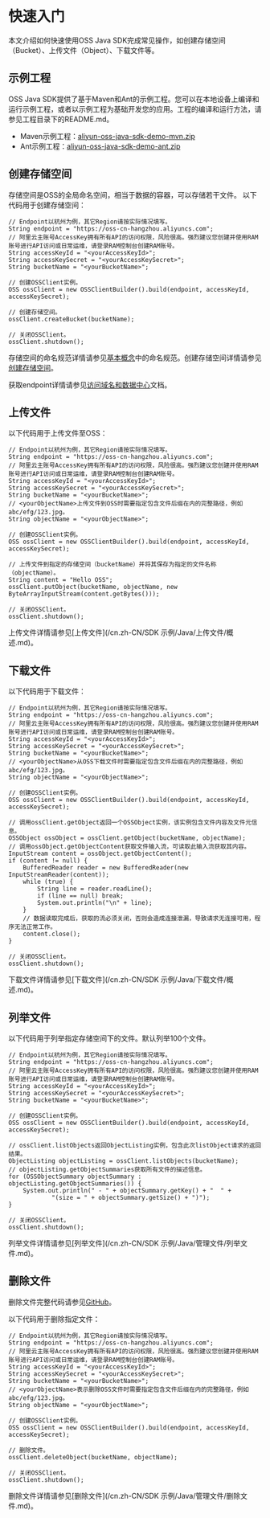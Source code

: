 # 快速入门

本文介绍如何快速使用OSS Java SDK完成常见操作，如创建存储空间（Bucket）、上传文件（Object）、下载文件等。

## 示例工程

OSS Java SDK提供了基于Maven和Ant的示例工程。您可以在本地设备上编译和运行示例工程，或者以示例工程为基础开发您的应用。工程的编译和运行方法，请参见工程目录下的README.md。

-   Maven示例工程：[aliyun-oss-java-sdk-demo-mvn.zip](https://gosspublic.alicdn.com/sdks/java/aliyun-oss-java-sdk-demo-mvn-3.10.2.zip)
-   Ant示例工程：[aliyun-oss-java-sdk-demo-ant.zip](https://gosspublic.alicdn.com/sdks/java/aliyun-oss-java-sdk-demo-ant-3.10.2.zip)

## 创建存储空间

存储空间是OSS的全局命名空间，相当于数据的容器，可以存储若干文件。 以下代码用于创建存储空间：

```
// Endpoint以杭州为例，其它Region请按实际情况填写。
String endpoint = "https://oss-cn-hangzhou.aliyuncs.com";
// 阿里云主账号AccessKey拥有所有API的访问权限，风险很高。强烈建议您创建并使用RAM账号进行API访问或日常运维，请登录RAM控制台创建RAM账号。
String accessKeyId = "<yourAccessKeyId>";
String accessKeySecret = "<yourAccessKeySecret>";
String bucketName = "<yourBucketName>";

// 创建OSSClient实例。
OSS ossClient = new OSSClientBuilder().build(endpoint, accessKeyId, accessKeySecret);

// 创建存储空间。
ossClient.createBucket(bucketName);

// 关闭OSSClient。
ossClient.shutdown();            
```

存储空间的命名规范详情请参见[基本概念](/cn.zh-CN/开发指南/基本概念.md)中的命名规范。创建存储空间详情请参见[创建存储空间](/cn.zh-CN/控制台用户指南/存储空间管理/创建存储空间.md)。

获取endpoint详情请参见[访问域名和数据中心](/cn.zh-CN/开发指南/访问域名（Endpoint）/访问域名和数据中心.md)文档。

## 上传文件

以下代码用于上传文件至OSS：

```
// Endpoint以杭州为例，其它Region请按实际情况填写。
String endpoint = "https://oss-cn-hangzhou.aliyuncs.com";
// 阿里云主账号AccessKey拥有所有API的访问权限，风险很高。强烈建议您创建并使用RAM账号进行API访问或日常运维，请登录RAM控制台创建RAM账号。
String accessKeyId = "<yourAccessKeyId>";
String accessKeySecret = "<yourAccessKeySecret>";
String bucketName = "<yourBucketName>";
// <yourObjectName>上传文件到OSS时需要指定包含文件后缀在内的完整路径，例如abc/efg/123.jpg。
String objectName = "<yourObjectName>";

// 创建OSSClient实例。
OSS ossClient = new OSSClientBuilder().build(endpoint, accessKeyId, accessKeySecret);

// 上传文件到指定的存储空间（bucketName）并将其保存为指定的文件名称（objectName）。
String content = "Hello OSS";
ossClient.putObject(bucketName, objectName, new ByteArrayInputStream(content.getBytes()));

// 关闭OSSClient。
ossClient.shutdown();            
```

上传文件详情请参见[上传文件](/cn.zh-CN/SDK 示例/Java/上传文件/概述.md)。

## 下载文件

以下代码用于下载文件：

```
// Endpoint以杭州为例，其它Region请按实际情况填写。
String endpoint = "https://oss-cn-hangzhou.aliyuncs.com";
// 阿里云主账号AccessKey拥有所有API的访问权限，风险很高。强烈建议您创建并使用RAM账号进行API访问或日常运维，请登录RAM控制台创建RAM账号。
String accessKeyId = "<yourAccessKeyId>";
String accessKeySecret = "<yourAccessKeySecret>";
String bucketName = "<yourBucketName>";
// <yourObjectName>从OSS下载文件时需要指定包含文件后缀在内的完整路径，例如abc/efg/123.jpg。
String objectName = "<yourObjectName>";

// 创建OSSClient实例。
OSS ossClient = new OSSClientBuilder().build(endpoint, accessKeyId, accessKeySecret);

// 调用ossClient.getObject返回一个OSSObject实例，该实例包含文件内容及文件元信息。
OSSObject ossObject = ossClient.getObject(bucketName, objectName);
// 调用ossObject.getObjectContent获取文件输入流，可读取此输入流获取其内容。
InputStream content = ossObject.getObjectContent();
if (content != null) {
    BufferedReader reader = new BufferedReader(new InputStreamReader(content));
    while (true) {
        String line = reader.readLine();
        if (line == null) break;
        System.out.println("\n" + line);
    }
    // 数据读取完成后，获取的流必须关闭，否则会造成连接泄漏，导致请求无连接可用，程序无法正常工作。
    content.close();
}

// 关闭OSSClient。
ossClient.shutdown();            
```

下载文件详情请参见[下载文件](/cn.zh-CN/SDK 示例/Java/下载文件/概述.md)。

## 列举文件

以下代码用于列举指定存储空间下的文件。默认列举100个文件。

```
// Endpoint以杭州为例，其它Region请按实际情况填写。
String endpoint = "https://oss-cn-hangzhou.aliyuncs.com";
// 阿里云主账号AccessKey拥有所有API的访问权限，风险很高。强烈建议您创建并使用RAM账号进行API访问或日常运维，请登录RAM控制台创建RAM账号。
String accessKeyId = "<yourAccessKeyId>";
String accessKeySecret = "<yourAccessKeySecret>";
String bucketName = "<yourBucketName>";

// 创建OSSClient实例。
OSS ossClient = new OSSClientBuilder().build(endpoint, accessKeyId, accessKeySecret);

// ossClient.listObjects返回ObjectListing实例，包含此次listObject请求的返回结果。
ObjectListing objectListing = ossClient.listObjects(bucketName);
// objectListing.getObjectSummaries获取所有文件的描述信息。
for (OSSObjectSummary objectSummary : objectListing.getObjectSummaries()) {
    System.out.println(" - " + objectSummary.getKey() + "  " +
            "(size = " + objectSummary.getSize() + ")");
}

// 关闭OSSClient。
ossClient.shutdown();            
```

列举文件详情请参见[列举文件](/cn.zh-CN/SDK 示例/Java/管理文件/列举文件.md)。

## 删除文件

删除文件完整代码请参见[GitHub](https://github.com/aliyun/aliyun-oss-java-sdk/blob/master/src/samples/GetStartedSample.java)。

以下代码用于删除指定文件：

```
// Endpoint以杭州为例，其它Region请按实际情况填写。
String endpoint = "https://oss-cn-hangzhou.aliyuncs.com";
// 阿里云主账号AccessKey拥有所有API的访问权限，风险很高。强烈建议您创建并使用RAM账号进行API访问或日常运维，请登录RAM控制台创建RAM账号。
String accessKeyId = "<yourAccessKeyId>";
String accessKeySecret = "<yourAccessKeySecret>";
String bucketName = "<yourBucketName>";
// <yourObjectName>表示删除OSS文件时需要指定包含文件后缀在内的完整路径，例如abc/efg/123.jpg。
String objectName = "<yourObjectName>";

// 创建OSSClient实例。
OSS ossClient = new OSSClientBuilder().build(endpoint, accessKeyId, accessKeySecret);

// 删除文件。
ossClient.deleteObject(bucketName, objectName);

// 关闭OSSClient。
ossClient.shutdown();            
```

删除文件详情请参见[删除文件](/cn.zh-CN/SDK 示例/Java/管理文件/删除文件.md)。

